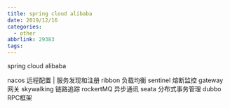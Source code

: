 ```yaml
---
title: spring cloud alibaba
date: 2019/12/16
categories:
  - other
abbrlink: 29383
tags:
---
```





spring cloud alibaba 

nacos  远程配置 | 服务发现和注册
ribbon 负载均衡
sentinel 熔断监控
gateway  网关
skywalking 链路追踪
rockertMQ 异步通讯
seata  分布式事务管理
dubbo RPC框架 

